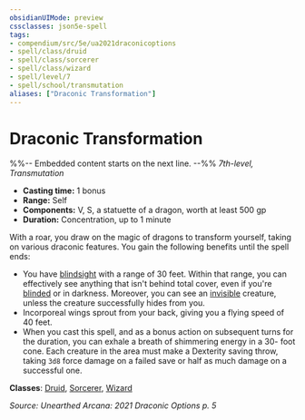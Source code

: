 ```yaml
---
obsidianUIMode: preview
cssclasses: json5e-spell
tags:
- compendium/src/5e/ua2021draconicoptions
- spell/class/druid
- spell/class/sorcerer
- spell/class/wizard
- spell/level/7
- spell/school/transmutation
aliases: ["Draconic Transformation"]
---
```

# Draconic Transformation
%%-- Embedded content starts on the next line. --%%
*7th-level, Transmutation*  

- **Casting time:** 1 bonus
- **Range:** Self
- **Components:** V, S, a statuette of a dragon, worth at least 500 gp
- **Duration:** Concentration, up to 1 minute

With a roar, you draw on the magic of dragons to transform yourself, taking on various draconic features. You gain the following benefits until the spell ends:

- You have [blindsight](/Systems/5e/rules/senses.md#blindsight) with a range of 30 feet. Within that range, you can effectively see anything that isn't behind total cover, even if you're [blinded](/Systems/5e/rules/conditions.md#blinded) or in darkness. Moreover, you can see an [invisible](/Systems/5e/rules/conditions.md#invisible) creature, unless the creature successfully hides from you.  
- Incorporeal wings sprout from your back, giving you a flying speed of 40 feet.  
- When you cast this spell, and as a bonus action on subsequent turns for the duration, you can exhale a breath of shimmering energy in a 30- foot cone. Each creature in the area must make a Dexterity saving throw, taking `3d8` force damage on a failed save or half as much damage on a successful one.  

**Classes**: [Druid](/Systems/5e/classes/druid.md), [Sorcerer](/Systems/5e/classes/sorcerer.md), [Wizard](/Systems/5e/classes/wizard.md)

*Source: Unearthed Arcana: 2021 Draconic Options p. 5*